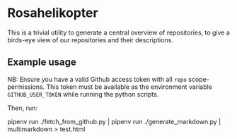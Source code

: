 # Rosahelikopter

This is a trivial utility to generate a central overview of repositories, to give a birds-eye view of our repositories and their descriptions.

## Example usage 

NB: Ensure you have a valid Github access token with all `repo` scope-permissions.
This token must be available as the environment variable `GITHUB_USER_TOKEN` while running the python scripts.

Then, run:

pipenv run ./fetch_from_github.py | pipenv run ./generate_markdown.py | multimarkdown > test.html
